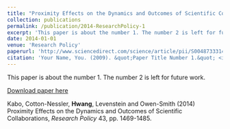 ```yaml
---
title: "Proximity Effects on the Dynamics and Outcomes of Scientific Collaborations"
collection: publications
permalink: /publication/2014-ResearchPolicy-1
excerpt: 'This paper is about the number 1. The number 2 is left for future work.'
date: 2014-01-01
venue: 'Research Policy'
paperurl: 'http://www.sciencedirect.com/science/article/pii/S0048733314000687'
citation: 'Your Name, You. (2009). &quot;Paper Title Number 1.&quot; <i>Journal 1</i>. 1(1).'
---
```

This paper is about the number 1. The number 2 is left for future work.

[Download paper here](http://www.sciencedirect.com/science/article/pii/S0048733314000687)

Kabo, Cotton-Nessler, **Hwang**, Levenstein and Owen-Smith (2014) Proximity Effects on the Dynamics and Outcomes of Scientific Collaborations, *Research Policy* 43, pp. 1469-1485. 
